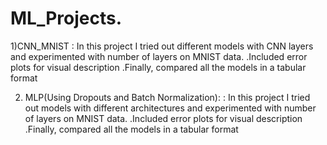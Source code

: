 # ML_Projects.
1)CNN_MNIST
: In this project I tried out different models with CNN layers and experimented with number of layers on MNIST data.
.Included error plots for visual description
.Finally, compared all the models in a tabular format


2) MLP(Using Dropouts and Batch Normalization):
: In this project I tried out models with different architectures and experimented with number of layers on MNIST data.
.Included error plots for visual description
.Finally, compared all the models in a tabular format
